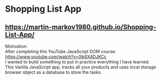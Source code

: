 # Shopping List App 
## https://martin-markov1980.github.io/Shopping-List-App/

Motivation:<br>
After completing this YouTube JavaScript DOM course:</br>
https://www.youtube.com/watch?v=0ik6X4DJKCc</br>
I wanted to build something to put in practice everything I have learned.<br>
This Vanilla JavaScript app, tracks all your products and uses local storage browser object as a database to store the tasks.
